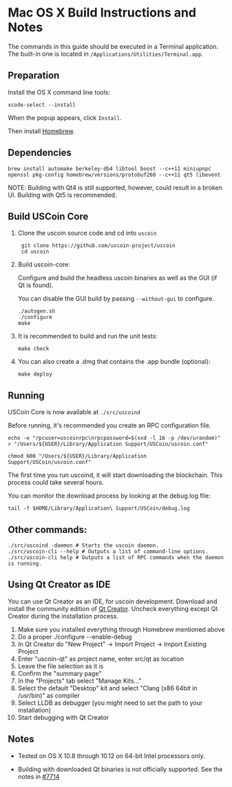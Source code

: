 Mac OS X Build Instructions and Notes
====================================
The commands in this guide should be executed in a Terminal application.
The built-in one is located in `/Applications/Utilities/Terminal.app`.

Preparation
-----------
Install the OS X command line tools:

`xcode-select --install`

When the popup appears, click `Install`.

Then install [Homebrew](http://brew.sh).

Dependencies
----------------------

    brew install automake berkeley-db4 libtool boost --c++11 miniupnpc openssl pkg-config homebrew/versions/protobuf260 --c++11 qt5 libevent

NOTE: Building with Qt4 is still supported, however, could result in a broken UI. Building with Qt5 is recommended.

Build USCoin Core
------------------------

1. Clone the uscoin source code and cd into `uscoin`

        git clone https://github.com/uscoin-project/uscoin
        cd uscoin

2.  Build uscoin-core:

    Configure and build the headless uscoin binaries as well as the GUI (if Qt is found).

    You can disable the GUI build by passing `--without-gui` to configure.

        ./autogen.sh
        ./configure
        make

3.  It is recommended to build and run the unit tests:

        make check

4.  You can also create a .dmg that contains the .app bundle (optional):

        make deploy

Running
-------

USCoin Core is now available at `./src/uscoind`

Before running, it's recommended you create an RPC configuration file.

    echo -e "rpcuser=uscoinrpc\nrpcpassword=$(xxd -l 16 -p /dev/urandom)" > "/Users/${USER}/Library/Application Support/USCoin/uscoin.conf"

    chmod 600 "/Users/${USER}/Library/Application Support/USCoin/uscoin.conf"

The first time you run uscoind, it will start downloading the blockchain. This process could take several hours.

You can monitor the download process by looking at the debug.log file:

    tail -f $HOME/Library/Application\ Support/USCoin/debug.log

Other commands:
-------

    ./src/uscoind -daemon # Starts the uscoin daemon.
    ./src/uscoin-cli --help # Outputs a list of command-line options.
    ./src/uscoin-cli help # Outputs a list of RPC commands when the daemon is running.

Using Qt Creator as IDE
------------------------
You can use Qt Creator as an IDE, for uscoin development.
Download and install the community edition of [Qt Creator](https://www.qt.io/download/).
Uncheck everything except Qt Creator during the installation process.

1. Make sure you installed everything through Homebrew mentioned above
2. Do a proper ./configure --enable-debug
3. In Qt Creator do "New Project" -> Import Project -> Import Existing Project
4. Enter "uscoin-qt" as project name, enter src/qt as location
5. Leave the file selection as it is
6. Confirm the "summary page"
7. In the "Projects" tab select "Manage Kits..."
8. Select the default "Desktop" kit and select "Clang (x86 64bit in /usr/bin)" as compiler
9. Select LLDB as debugger (you might need to set the path to your installation)
10. Start debugging with Qt Creator

Notes
-----

* Tested on OS X 10.8 through 10.12 on 64-bit Intel processors only.

* Building with downloaded Qt binaries is not officially supported. See the notes in [#7714](https://github.com/bitcoin/bitcoin/issues/7714)
